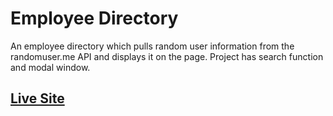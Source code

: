 # Employee Directory
An employee directory which pulls random user information from the randomuser.me API and displays it on the page.
Project has search function and modal window.

## [Live Site](https://shaunvanardenne.ca/Employee-Directory)
